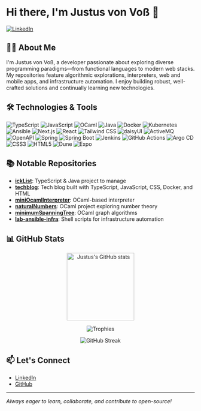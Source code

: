 # Hi there, I'm Justus von Voß 👋

[![LinkedIn](https://img.shields.io/badge/LinkedIn-Connect-blue?style=flat-square&logo=linkedin)](https://www.linkedin.com/in/justusvonvo%C3%9F/)

## 👨‍💻 About Me

I'm Justus von Voß, a developer passionate about exploring diverse programming paradigms—from functional languages to modern web stacks. My repositories feature algorithmic explorations, interpreters, web and mobile apps, and infrastructure automation. I enjoy building robust, well-crafted solutions and continually learning new technologies.

## 🛠️ Technologies & Tools

<p>
  <img alt="TypeScript" src="https://img.shields.io/badge/TypeScript-3178c6?style=flat-square&logo=typescript&logoColor=white" />
  <img alt="JavaScript" src="https://img.shields.io/badge/JavaScript-f7df1e?style=flat-square&logo=javascript&logoColor=black" />
  <img alt="OCaml" src="https://img.shields.io/badge/OCaml-ea5c07?style=flat-square&logo=ocaml&logoColor=white" />
  <img alt="Java" src="https://img.shields.io/badge/Java-007396?style=flat-square&logo=java&logoColor=white" />
  <img alt="Docker" src="https://img.shields.io/badge/Docker-2496ED?style=flat-square&logo=docker&logoColor=white" />
  <img alt="Kubernetes" src="https://img.shields.io/badge/Kubernetes-326CE5?style=flat-square&logo=kubernetes&logoColor=white" />
  <img alt="Ansible" src="https://img.shields.io/badge/Ansible-EE0000?style=flat-square&logo=ansible&logoColor=white" />
  <img alt="Next.js" src="https://img.shields.io/badge/Next.js-000000?style=flat-square&logo=nextdotjs&logoColor=white" />
  <img alt="React" src="https://img.shields.io/badge/React-61dafb?style=flat-square&logo=react&logoColor=black" />
  <img alt="Tailwind CSS" src="https://img.shields.io/badge/TailwindCSS-06B6D4?style=flat-square&logo=tailwindcss&logoColor=white" />
  <img alt="daisyUI" src="https://img.shields.io/badge/daisyUI-FF76A1?style=flat-square&logo=daisyui&logoColor=white" />
  <img alt="ActiveMQ" src="https://img.shields.io/badge/ActiveMQ-A80036?style=flat-square&logo=apacheactivemq&logoColor=white" />
  <img alt="OpenAPI" src="https://img.shields.io/badge/OpenAPI-6BA539?style=flat-square&logo=openapiinitiative&logoColor=white" />
  <img alt="Spring" src="https://img.shields.io/badge/Spring-6DB33F?style=flat-square&logo=spring&logoColor=white" />
  <img alt="Spring Boot" src="https://img.shields.io/badge/Spring%20Boot-6DB33F?style=flat-square&logo=springboot&logoColor=white" />
  <img alt="Jenkins" src="https://img.shields.io/badge/Jenkins-D24939?style=flat-square&logo=jenkins&logoColor=white" />
  <img alt="GitHub Actions" src="https://img.shields.io/badge/GitHub%20Actions-2088FF?style=flat-square&logo=githubactions&logoColor=white" />
  <img alt="Argo CD" src="https://img.shields.io/badge/Argo%20CD-FE7B72?style=flat-square&logo=argo&logoColor=white" />
  <img alt="CSS3" src="https://img.shields.io/badge/CSS3-1572b6?style=flat-square&logo=css3&logoColor=white" />
  <img alt="HTML5" src="https://img.shields.io/badge/HTML5-e34f26?style=flat-square&logo=html5&logoColor=white" />
  <img alt="Dune" src="https://img.shields.io/badge/Dune-4B7F2A?style=flat-square&logoColor=white" />
  <img alt="Expo" src="https://img.shields.io/badge/Expo-000020?style=flat-square&logo=expo&logoColor=white" />
</p>

## 📚 Notable Repositories

- [**ickList**](https://github.com/Hookyhook/ickList): TypeScript & Java project to manage 
- [**techblog**](https://github.com/Hookyhook/techblog): Tech blog built with TypeScript, JavaScript, CSS, Docker, and HTML  
- [**miniOcamlInterpreter**](https://github.com/Hookyhook/miniOcamlInterpreter): OCaml-based interpreter  
- [**naturalNumbers**](https://github.com/Hookyhook/naturalNumbers): OCaml project exploring number theory  
- [**minimumSpanningTree**](https://github.com/Hookyhook/minimumSpanningTree): OCaml graph algorithms  
- [**lab-ansible-infra**](https://github.com/lsgadminlab/lab-ansible-infra): Shell scripts for infrastructure automation

## 📊 GitHub Stats

<p align="center">
  <img src="https://github-readme-stats.vercel.app/api?username=Hookyhook&show_icons=true&theme=dracula" alt="Justus's GitHub stats" height="180"/>
</p>
<p align="center">
  <img src="https://github-profile-trophy.vercel.app/?username=Hookyhook&theme=dracula" alt="Trophies" />
</p>
<p align="center">
  <img src="https://github-readme-streak-stats.herokuapp.com/?user=Hookyhook&theme=default" alt="GitHub Streak" />
</p>

## 📫 Let's Connect

- [LinkedIn](https://www.linkedin.com/in/justusvonvo%C3%9F/)
- [GitHub](https://github.com/Hookyhook)

---

_Always eager to learn, collaborate, and contribute to open-source!_
